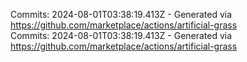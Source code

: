 Commits: 2024-08-01T03:38:19.413Z - Generated via https://github.com/marketplace/actions/artificial-grass
<br>
Commits: 2024-08-01T03:38:19.413Z - Generated via https://github.com/marketplace/actions/artificial-grass
<br>
